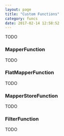 ```yaml
---
layout: page
title: "Custom Functions"
category: funcs
date: 2017-02-14 12:58:52
---
```


TODO
### MapperFunction
TODO
### FlatMapperFunction
TODO
### MapperStoreFunction
TODO
### FilterFunction
TODO
